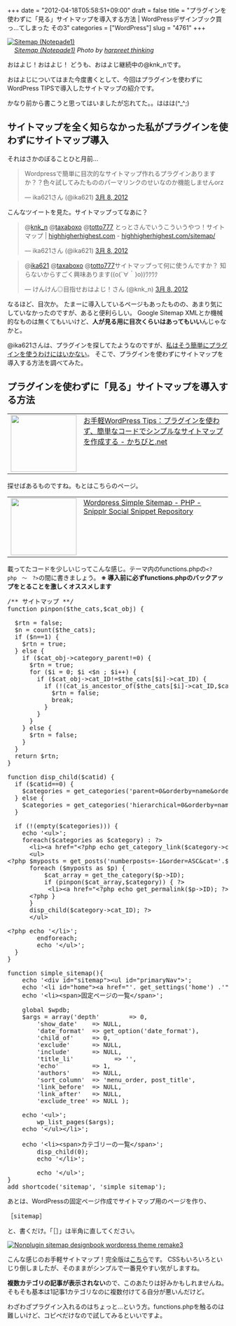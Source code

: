 +++
date = "2012-04-18T05:58:51+09:00"
draft = false
title = "プラグインを使わずに「見る」サイトマップを導入する方法 | WordPressデザインブック買っ…てしまった その3"
categories = ["WordPress"]
slug = "4761"
+++

<a href="http://www.flickr.com/photos/18733834@N00/167019059/" title="Sitemap (Notepade1) by harpreet thinking, on Flickr" target="_blank"><img class="flickr_photo" src="http://farm1.static.flickr.com/76/167019059_ee637cc649_z.jpg" alt="Sitemap (Notepade1)" width="NaNpx"/></a><br /><cite class="flickr_photographer"><img src="http://farm4.static.flickr.com/3329/favicons/72157601614001242_7730.png" width="16" /><a href="http://www.flickr.com/photos/18733834@N00/167019059/">Sitemap (Notepade1)</a> Photo by <a href="http://www.flickr.com/photos/18733834@N00/">harpreet thinking</a></cite>

おはよじ！おはよじ！
どうも、おはよじ継続中の@knk_nです。

おはよじについてはまた今度書くとして、今回はプラグインを使わずにWordPress TIPSで導入したサイトマップの紹介です。

かなり前から書こうと思ってはいましたが忘れてた。。ははは(^_^;)<!--more--><h2>サイトマップを全く知らなかった私がプラグインを使わずにサイトマップ導入</h2>
それはさかのぼることひと月前…

<blockquote class="twitter-tweet" lang="ja"><p>Wordpressで簡単に目次的なサイトマップ作れるプラグインありますか？？色々試してみたもののパーマリンクのせいなのか機能しませんorz</p>&mdash; ika621さん (@ika621) <a href="https://twitter.com/ika621/status/177747684583677952" data-datetime="2012-03-08T13:28:45+00:00">3月 8, 2012</a></blockquote>

こんなツイートを見た。サイトマップってなあに？

<blockquote class="twitter-tweet" data-in-reply-to="177752938666663938" lang="ja"><p>@<a href="https://twitter.com/knk_n">knk_n</a> @<a href="https://twitter.com/taxaboxo">taxaboxo</a> @<a href="https://twitter.com/totto777">totto777</a> とっとさんでいうこういうやつ！サイトマップ | <a href="http://t.co/LIqCQfqq" title="http://highhigherhighest.com/">highhigherhighest.com</a> - <a href="http://t.co/hOcrEHch" title="http://highhigherhighest.com/sitemap/">highhigherhighest.com/sitemap/</a></p>&mdash; ika621さん (@ika621) <a href="https://twitter.com/ika621/status/177753581288554497" data-datetime="2012-03-08T13:52:10+00:00">3月 8, 2012</a></blockquote>

<blockquote class="twitter-tweet" data-in-reply-to="177752826980737025" lang="ja"><p>@<a href="https://twitter.com/ika621">ika621</a> @<a href="https://twitter.com/taxaboxo">taxaboxo</a> @<a href="https://twitter.com/totto777">totto777</a>サイトマップって何に使うんですか？ 知らないからすごく興味あります((o(´∀｀)o))ﾜｸﾜｸ</p>&mdash; けんけん◎目指せおはよじ！さん (@knk_n) <a href="https://twitter.com/knk_n/status/177752938666663938" data-datetime="2012-03-08T13:49:37+00:00">3月 8, 2012</a></blockquote>

なるほど、目次か。
たまーに導入しているページもあったものの、あまり気にしていなかったのですが、あると便利らしい。
Google Sitemap XMLとか機械的なものは無くてもいいけど、<strong>人が見る用に目次くらいはあってもいい</strong>んじゃなかと。

@ika621さんは、プラグインを探してたようなのですが、<a href="https://twitter.com/rakuishi07/statuses/191677440899301377" target="_blank">私はそう簡単にプラグインを使うわけにはいかない</a>。
そこで、プラグインを使わずにサイトマップを導入する方法を調べてみた。

<h2>プラグインを使わずに「見る」サイトマップを導入する方法</h2>
<table width="100%"><td valign="top" width="150"><a href="http://kachibito.net/wordpress/simple-sitemap.html" target="_blank"><img border="0" src="http://capture.heartrails.com/150x130/shadow?http://kachibito.net/wordpress/simple-sitemap.html" alt="" width="150" height="130" /></a></td><td valign="top"><a href="http://kachibito.net/wordpress/simple-sitemap.html" target="_blank">お手軽WordPress Tips：プラグインを使わず、簡単なコードでシンプルなサイトマップを作成する - かちびと.net</a><script type="text/javascript">var url="http://kachibito.net/wordpress/simple-sitemap.html";</script><script src="http://api.b.st-hatena.com/entry.count?url=http://kachibito.net/wordpress/simple-sitemap.html&callback=hatebTxt"></script><br></td></table>

探せばあるものですね。もとはこちらのページ。

<table width="100%"><td valign="top" width="150"><a href="http://snipplr.com/view/52175/wordpress-simple-sitemap/" target="_blank"><img border="0" src="http://capture.heartrails.com/150x130/shadow?http://snipplr.com/view/52175/wordpress-simple-sitemap/" alt="" width="150" height="130" /></a></td><td valign="top"><a href="http://snipplr.com/view/52175/wordpress-simple-sitemap/" target="_blank">Wordpress Simple Sitemap - PHP - Snipplr Social Snippet Repository</a><script type="text/javascript">var url="http://snipplr.com/view/52175/wordpress-simple-sitemap/";</script><script src="http://api.b.st-hatena.com/entry.count?url=http://snipplr.com/view/52175/wordpress-simple-sitemap/&callback=hatebTxt"></script><br></td></table>

載ってたコードを少しいじってこんな感じ。テーマ内のfunctions.phpの<code>&lt;?php　〜　?&gt;</code>の間に書きましょう。
<strong>※ 導入前に必ずfunctions.phpのバックアップをとることを激しくオススメします</strong>

<pre class="brush: php">
/** サイトマップ **/
function pinpon($the_cats,$cat_obj) {
 
  $rtn = false;
  $n = count($the_cats);
  if ($n==1) {
    $rtn = true;
  } else {
    if ($cat_obj-&gt;category_parent!=0) {
      $rtn = true;
      for ($i = 0; $i &lt;$n ; $i++) {
        if ($cat_obj-&gt;cat_ID!=$the_cats[$i]-&gt;cat_ID) {
          if (!(cat_is_ancestor_of($the_cats[$i]-&gt;cat_ID,$cat_obj-&gt;cat_ID))) {
            $rtn = false;
            break;
          }
        }
      }
    } else {
      $rtn = false;
    }
  }
  return $rtn;
}
 
function disp_child($catid) {
  if ($catid==0) {
    $categories = get_categories(&#039;parent=0&amp;orderby=name&amp;order=DESC&#039;);
  } else {
    $categories = get_categories(&#039;hierarchical=0&amp;orderby=name&amp;order=DESC&amp;child_of=&#039;.$catid);
  }
 
  if (!(empty($categories))) {
    echo &#039;&lt;ul&gt;&#039;;
    foreach($categories as $category) : ?&gt;
      &lt;li&gt;&lt;a href=&quot;&lt;?php echo get_category_link($category-&gt;cat_ID); ?&gt;&quot;&gt;&lt;?php echo esc_html($category-&gt;cat_name); ?&gt;&lt;/a&gt;
      &lt;ul&gt;
&lt;?php $myposts = get_posts(&#039;numberposts=-1&amp;order=ASC&amp;cat=&#039;.$category-&gt;cat_ID);
      foreach ($myposts as $p) {
          $cat_array = get_the_category($p-&gt;ID);
          if (pinpon($cat_array,$category)) { ?&gt;
           &lt;li&gt;&lt;a href=&quot;&lt;?php echo get_permalink($p-&gt;ID); ?&gt;&quot;&gt;&lt;?php echo esc_html($p-&gt;post_title); ?&gt;&lt;/a&gt;&lt;/li&gt;
      &lt;?php }
      }
      disp_child($category-&gt;cat_ID); ?&gt;
      &lt;/ul&gt;
        
&lt;?php echo &#039;&lt;/li&gt;&#039;;
        endforeach;
        echo &#039;&lt;/ul&gt;&#039;;
  }
}
 
function simple_sitemap(){ 
    echo &#039;&lt;div id=&quot;sitemap&quot;&gt;&lt;ul id=&quot;primaryNav&quot;&gt;&#039;;
    echo &#039;&lt;li id=&quot;home&quot;&gt;&lt;a href=&quot;&#039;. get_settings(&#039;home&#039;) .&#039;&quot;&gt;&#039;. get_bloginfo(&#039;name&#039;) .&#039;&lt;/a&gt;&lt;/li&gt;&#039;;
    echo &#039;&lt;li&gt;&lt;span&gt;固定ページの一覧&lt;/span&gt;&#039;;
 
    global $wpdb;
    $args = array(&#039;depth&#039;        =&gt; 0,
        &#039;show_date&#039;    =&gt; NULL,
        &#039;date_format&#039;  =&gt; get_option(&#039;date_format&#039;),
        &#039;child_of&#039;     =&gt; 0,
        &#039;exclude&#039;      =&gt; NULL,
        &#039;include&#039;      =&gt; NULL,
        &#039;title_li&#039;           =&gt; &#039;&#039;,
        &#039;echo&#039;         =&gt; 1,
        &#039;authors&#039;      =&gt; NULL,
        &#039;sort_column&#039;  =&gt; &#039;menu_order, post_title&#039;,
        &#039;link_before&#039;  =&gt; NULL,
        &#039;link_after&#039;   =&gt; NULL,
        &#039;exclude_tree&#039; =&gt; NULL ); 
 
    echo &#039;&lt;ul&gt;&#039;;
        wp_list_pages($args);
    echo &#039;&lt;/ul&gt;&lt;/li&gt;&#039;;
    
    echo &#039;&lt;li&gt;&lt;span&gt;カテゴリーの一覧&lt;/span&gt;&#039;;
        disp_child(0);
        echo &#039;&lt;/li&gt;&#039;;
        
        echo &#039;&lt;/ul&gt;&#039;;
}
add_shortcode(&#039;sitemap&#039;, &#039;simple_sitemap&#039;);
</pre>

あとは、WordPressの固定ページ作成でサイトマップ用のページを作り、

<pre class="brush: html">
［sitemap］
</pre>

と、書くだけ。「［］」は半角に直してください。

<div class="center"><a href="http://knk-n.com/images/2012/04/nonplugin_sitemap_designbook_wordpress_theme_remake3.jpg" title="Nonplugin sitemap designbook wordpress theme remake3" target="_blank"><img src="http://knk-n.com/images/2012/04/nonplugin_sitemap_designbook_wordpress_theme_remake3.jpg" alt="Nonplugin sitemap designbook wordpress theme remake3" title="nonplugin_sitemap_designbook_wordpress_theme_remake3.jpg" /></a></div>

こんな感じのお手軽サイトマップ！完全版は<a href="http://knk-n.com/sitemap/" target="_blank">こちら</a>です。
CSSもいろいろといじり倒しましたが、そのままがシンプルで一番見やすい気がしますね。

<strong>複数カテゴリの記事が表示されない</strong>ので、このあたりは好みかもしれませんね。そもそも基本は1記事1カテゴリなのに複数付けてる自分が悪いんだけど。

わざわざプラグイン入れるのはちょっと…という方。functions.phpを触るのは難しいけど、コピペだけなので試してみるといいですよ。
